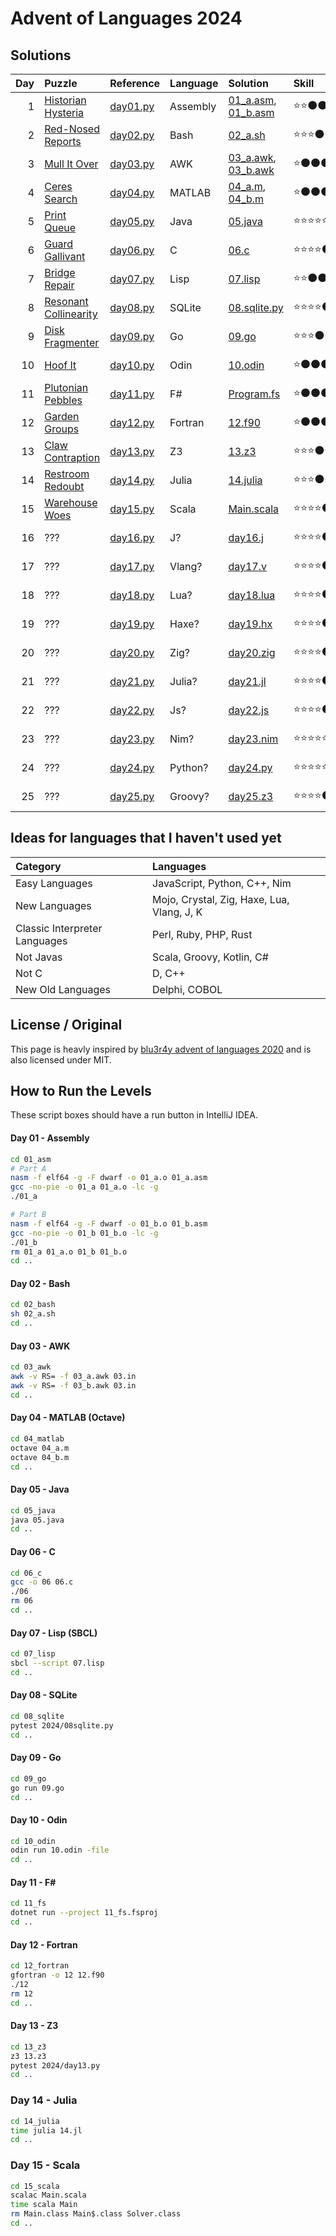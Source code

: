 # Advent of Languages 2024

## Solutions

| Day | Puzzle                                                       | Reference                    | Language | Solution                                                 | Skill | Rating     |
|----:|:-------------------------------------------------------------|:-----------------------------|:---------|:---------------------------------------------------------|:------|:-----------|
|   1 | [Historian Hysteria](https://adventofcode.com/2024/day/1)    | [day01.py](../2024/day01.py) | Assembly | [01_a.asm](01_asm/01_a.asm), [01_b.asm](01_asm/01_b.asm) | ⭐⭐⚫⚫⚫ | 🖤🖤🖤🖤🖤 |
|   2 | [Red-Nosed Reports](https://adventofcode.com/2024/day/2)     | [day02.py](../2024/day02.py) | Bash     | [02_a.sh](02_bash/02_a.sh)                               | ⭐⭐⭐⚫⚫ | ❤️❤️🖤🖤🖤 |
|   3 | [Mull It Over](https://adventofcode.com/2024/day/3)          | [day03.py](../2024/day03.py) | AWK      | [03_a.awk](03_awk/03_a.awk), [03_b.awk](03_awk/03_b.awk) | ⭐⚫⚫⚫⚫ | ❤️❤️❤️❤️❤️ |
|   4 | [Ceres Search](https://adventofcode.com/2024/day/4)          | [day04.py](../2024/day04.py) | MATLAB   | [04_a.m](04_matlab/04_a.m), [04_b.m](04_matlab/04_b.m)   | ⭐⚫⚫⚫⚫ | 🖤🖤🖤🖤🖤 |
|   5 | [Print Queue](https://adventofcode.com/2024/day/5)           | [day05.py](../2024/day05.py) | Java     | [05.java](05_java/05.java)                               | ⭐⭐⭐⭐⭐ | ❤️❤️❤️🖤🖤 |
|   6 | [Guard Gallivant](https://adventofcode.com/2024/day/6)       | [day06.py](../2024/day06.py) | C        | [06.c](06_c/06.c)                                        | ⭐⭐⭐⭐⚫ | ❤️❤️❤️❤️❤️ |
|   7 | [Bridge Repair](https://adventofcode.com/2024/day/7)         | [day07.py](../2024/day07.py) | Lisp     | [07.lisp](07_lisp/07.lisp)                               | ⭐⭐⚫⚫⚫ | ❤️❤️🖤🖤🖤 |
|   8 | [Resonant Collinearity](https://adventofcode.com/2024/day/8) | [day08.py](../2024/day08.py) | SQLite   | [08.sqlite.py](08_sqlite/2024/08.sqlite.py)              | ⭐⭐⭐⭐⚫ | ❤️❤️❤️❤️❤️ |
|   9 | [Disk Fragmenter](https://adventofcode.com/2024/day/9)       | [day09.py](../2024/day09.py) | Go       | [09.go](09_go/09.go)                                     | ⭐⭐⭐⚫⚫ | ❤️❤️❤️❤️❤️ |
|  10 | [Hoof It](https://adventofcode.com/2024/day/10)              | [day10.py](../2024/day10.py) | Odin     | [10.odin](10_odin/10.odin)                               | ⭐⚫⚫⚫⚫ | ❤️❤️❤️🖤🖤 |
|  11 | [Plutonian Pebbles](https://adventofcode.com/2024/day/11)    | [day11.py](../2024/day11.py) | F#       | [Program.fs](11_fs/Program.fs)                           | ⭐⚫⚫⚫⚫ | ❤️❤️🖤🖤🖤 |
|  12 | [Garden Groups](https://adventofcode.com/2024/day/12)        | [day12.py](../2024/day12.py) | Fortran  | [12.f90](12_fortran/12.f90)                              | ⭐⚫⚫⚫⚫ | ❤️❤️❤️❤️🖤 |
|  13 | [Claw Contraption](https://adventofcode.com/2024/day/13)     | [day13.py](../2024/day13.py) | Z3       | [13.z3](13_z3/13.z3)                                     | ⭐⭐⭐⚫⚫ | ❤️❤️❤️❤️❤️ |
|  14 | [Restroom Redoubt](https://adventofcode.com/2024/day/14)     | [day14.py](../2024/day14.py) | Julia    | [14.julia](14_julia/14.jl)                               | ⭐⭐⭐⚫⚫ | ❤️❤️❤️🖤🖤 |
 |  15 | [Warehouse Woes](https://adventofcode.com/2024/day/15)       | [day15.py](../2024/day15.py) | Scala    | [Main.scala](15/Main.scala)                              | ⭐⭐⭐⭐⚫ | ❤️❤️❤️❤️❤️ |
|  16 | ???                                                          | [day16.py](../2024/day16.py) | J?       | [day16.j](16/day16.j)                                    | ⭐⭐⭐⭐⚫ | ❤️❤️❤️❤️🖤 |
|  17 | ???                                                          | [day17.py](../2024/day17.py) | Vlang?   | [day17.v](17/day17.v)                                    | ⭐⭐⭐⭐⚫ | ❤️❤️❤️❤️🖤 |
|  18 | ???                                                          | [day18.py](../2024/day18.py) | Lua?     | [day18.lua](18/day18.lua)                                | ⭐⭐⭐⭐⚫ | ❤️❤️❤️❤️🖤 |
|  19 | ???                                                          | [day19.py](../2024/day19.py) | Haxe?    | [day19.hx](19/day19.hx)                                  | ⭐⭐⭐⭐⚫ | ❤️❤️❤️❤️🖤 |
|  20 | ???                                                          | [day20.py](../2024/day20.py) | Zig?     | [day20.zig](20/day20.zig)                                | ⭐⭐⭐⭐⚫ | ❤️❤️❤️❤️🖤 |
|  21 | ???                                                          | [day21.py](../2024/day21.py) | Julia?   | [day21.jl](21/day21.jl)                                  | ⭐⭐⭐⭐⚫ | ❤️❤️❤️❤️🖤 |
|  22 | ???                                                          | [day22.py](../2024/day22.py) | Js?      | [day22.js](22/day22.js)                                  | ⭐⭐⭐⭐⚫ | ❤️❤️❤️❤️🖤 |
|  23 | ???                                                          | [day23.py](../2024/day23.py) | Nim?     | [day23.nim](23/day23.nim)                                | ⭐⭐⭐⭐⭐ | ❤️❤️❤️❤️❤️ |
|  24 | ???                                                          | [day24.py](../2024/day24.py) | Python?  | [day24.py](24/day24.py)                                  | ⭐⭐⭐⭐⭐ | ❤️❤️❤️❤️❤️ |
|  25 | ???                                                          | [day25.py](../2024/day25.py) | Groovy?  | [day25.z3](25/day25.groovy)                              | ⭐⭐⭐⭐⚫ | ❤️❤️❤️❤️🖤 |

## Ideas for languages that I haven't used yet

| Category                      | Languages                                  |
|:------------------------------|:-------------------------------------------|
| Easy Languages                | JavaScript, Python, C++, Nim               |
| New Languages                 | Mojo, Crystal, Zig, Haxe, Lua, Vlang, J, K |
| Classic Interpreter Languages | Perl, Ruby, PHP, Rust                      |
| Not Javas                     | Scala, Groovy, Kotlin, C#                  |
| Not C                         | D, C++                                     |
| New Old Languages             | Delphi, COBOL                              |

## License / Original

This page is heavly inspired by [blu3r4y advent of languages 2020](https://github.com/blu3r4y/AdventOfLanguages2020) and
is also licensed under MIT.

## How to Run the Levels

These script boxes should have a run button in IntelliJ IDEA.

#### Day 01 - Assembly

```bash
cd 01_asm
# Part A
nasm -f elf64 -g -F dwarf -o 01_a.o 01_a.asm
gcc -no-pie -o 01_a 01_a.o -lc -g
./01_a

# Part B
nasm -f elf64 -g -F dwarf -o 01_b.o 01_b.asm
gcc -no-pie -o 01_b 01_b.o -lc -g
./01_b
rm 01_a 01_a.o 01_b 01_b.o
cd ..

```

#### Day 02 - Bash

```bash
cd 02_bash
sh 02_a.sh
cd ..
```

#### Day 03 - AWK

```bash
cd 03_awk
awk -v RS= -f 03_a.awk 03.in
awk -v RS= -f 03_b.awk 03.in
cd ..
```

#### Day 04 - MATLAB (Octave)

```bash
cd 04_matlab
octave 04_a.m
octave 04_b.m
cd ..
```

#### Day 05 - Java

```bash
cd 05_java
java 05.java
cd ..
```

#### Day 06 - C

```bash
cd 06_c
gcc -o 06 06.c
./06
rm 06
cd ..
```

#### Day 07 - Lisp (SBCL)

```bash
cd 07_lisp
sbcl --script 07.lisp
cd ..
```

#### Day 08 - SQLite

```bash
cd 08_sqlite
pytest 2024/08sqlite.py
cd ..
```

#### Day 09 - Go

```bash
cd 09_go
go run 09.go
cd ..
```

#### Day 10 - Odin

```bash
cd 10_odin
odin run 10.odin -file
cd ..
```

#### Day 11 - F#

```bash
cd 11_fs
dotnet run --project 11_fs.fsproj
cd ..
```

#### Day 12 - Fortran

```bash
cd 12_fortran
gfortran -o 12 12.f90
./12
rm 12
cd ..
```

#### Day 13 - Z3

```bash
cd 13_z3
z3 13.z3
pytest 2024/day13.py
cd ..
```

### Day 14 - Julia

```bash
cd 14_julia
time julia 14.jl
cd ..
```

### Day 15 - Scala

```bash
cd 15_scala
scalac Main.scala
time scala Main
rm Main.class Main$.class Solver.class
cd ..
```